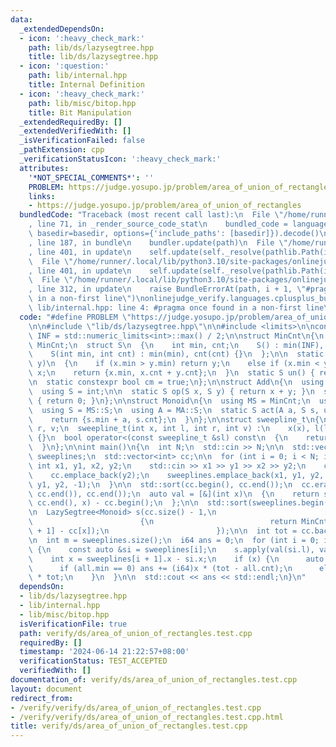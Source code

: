 ```yaml
---
data:
  _extendedDependsOn:
  - icon: ':heavy_check_mark:'
    path: lib/ds/lazysegtree.hpp
    title: lib/ds/lazysegtree.hpp
  - icon: ':question:'
    path: lib/internal.hpp
    title: Internal Definition
  - icon: ':heavy_check_mark:'
    path: lib/misc/bitop.hpp
    title: Bit Manipulation
  _extendedRequiredBy: []
  _extendedVerifiedWith: []
  _isVerificationFailed: false
  _pathExtension: cpp
  _verificationStatusIcon: ':heavy_check_mark:'
  attributes:
    '*NOT_SPECIAL_COMMENTS*': ''
    PROBLEM: https://judge.yosupo.jp/problem/area_of_union_of_rectangles
    links:
    - https://judge.yosupo.jp/problem/area_of_union_of_rectangles
  bundledCode: "Traceback (most recent call last):\n  File \"/home/runner/.local/lib/python3.10/site-packages/onlinejudge_verify/documentation/build.py\"\
    , line 71, in _render_source_code_stat\n    bundled_code = language.bundle(stat.path,\
    \ basedir=basedir, options={'include_paths': [basedir]}).decode()\n  File \"/home/runner/.local/lib/python3.10/site-packages/onlinejudge_verify/languages/cplusplus.py\"\
    , line 187, in bundle\n    bundler.update(path)\n  File \"/home/runner/.local/lib/python3.10/site-packages/onlinejudge_verify/languages/cplusplus_bundle.py\"\
    , line 401, in update\n    self.update(self._resolve(pathlib.Path(included), included_from=path))\n\
    \  File \"/home/runner/.local/lib/python3.10/site-packages/onlinejudge_verify/languages/cplusplus_bundle.py\"\
    , line 401, in update\n    self.update(self._resolve(pathlib.Path(included), included_from=path))\n\
    \  File \"/home/runner/.local/lib/python3.10/site-packages/onlinejudge_verify/languages/cplusplus_bundle.py\"\
    , line 312, in update\n    raise BundleErrorAt(path, i + 1, \"#pragma once found\
    \ in a non-first line\")\nonlinejudge_verify.languages.cplusplus_bundle.BundleErrorAt:\
    \ lib/internal.hpp: line 4: #pragma once found in a non-first line\n"
  code: "#define PROBLEM \"https://judge.yosupo.jp/problem/area_of_union_of_rectangles\"\
    \n\n#include \"lib/ds/lazysegtree.hpp\"\n\n#include <limits>\n\nconstexpr int\
    \ INF = std::numeric_limits<int>::max() / 2;\n\nstruct MinCnt\n{\n  using MS =\
    \ MinCnt;\n  struct S\n  {\n    int min, cnt;\n    S() : min(INF), cnt(0) {}\n\
    \    S(int min, int cnt) : min(min), cnt(cnt) {}\n  };\n\n  static S op(S x, S\
    \ y)\n  {\n    if (x.min > y.min) return y;\n    else if (x.min < y.min) return\
    \ x;\n    return {x.min, x.cnt + y.cnt};\n  }\n  static S un() { return S{}; }\n\
    \n  static constexpr bool cm = true;\n};\n\nstruct Add\n{\n  using MS = Add;\n\
    \  using S = int;\n\n  static S op(S x, S y) { return x + y; }\n  static S un()\
    \ { return 0; }\n};\n\nstruct Monoid\n{\n  using MS = MinCnt;\n  using MA = Add;\n\
    \  using S = MS::S;\n  using A = MA::S;\n  static S act(A a, S s, u32)\n  {\n\
    \    return {s.min + a, s.cnt};\n  }\n};\n\nstruct sweepline_t\n{\n  int x, l,\
    \ r, v;\n  sweepline_t(int x, int l, int r, int v) :\n    x(x), l(l), r(r), v(v)\
    \ {}\n  bool operator<(const sweepline_t &sl) const\n  {\n    return x < sl.x;\n\
    \  }\n};\n\nint main()\n{\n  int N;\n  std::cin >> N;\n\n  std::vector<sweepline_t>\
    \ sweeplines;\n  std::vector<int> cc;\n\n  for (int i = 0; i < N; i++) {\n   \
    \ int x1, y1, x2, y2;\n    std::cin >> x1 >> y1 >> x2 >> y2;\n    cc.emplace_back(y1);\n\
    \    cc.emplace_back(y2);\n    sweeplines.emplace_back(x1, y1, y2, 1);\n    sweeplines.emplace_back(x2,\
    \ y1, y2, -1);\n  }\n\n  std::sort(cc.begin(), cc.end());\n  cc.erase(std::unique(cc.begin(),\
    \ cc.end()), cc.end());\n  auto val = [&](int x)\n  {\n    return std::lower_bound(cc.begin(),\
    \ cc.end(), x) - cc.begin();\n  };\n\n  std::sort(sweeplines.begin(), sweeplines.end());\n\
    \n  LazySegtree<Monoid> s(cc.size() - 1,\n                        [&](u32 x)\n\
    \                        {\n                          return MinCnt::S(0, cc[x\
    \ + 1] - cc[x]);\n                        });\n\n  int tot = cc.back() - cc[0];\n\
    \n  int m = sweeplines.size();\n  i64 ans = 0;\n  for (int i = 0; i + 1 < m; i++)\
    \ {\n    const auto &si = sweeplines[i];\n    s.apply(val(si.l), val(si.r), si.v);\n\
    \    int x = sweeplines[i + 1].x - si.x;\n    if (x) {\n      auto all = s.prod_all();\n\
    \      if (all.min == 0) ans += (i64)x * (tot - all.cnt);\n      else ans += (i64)x\
    \ * tot;\n    }\n  }\n\n  std::cout << ans << std::endl;\n}\n"
  dependsOn:
  - lib/ds/lazysegtree.hpp
  - lib/internal.hpp
  - lib/misc/bitop.hpp
  isVerificationFile: true
  path: verify/ds/area_of_union_of_rectangles.test.cpp
  requiredBy: []
  timestamp: '2024-06-14 21:22:57+08:00'
  verificationStatus: TEST_ACCEPTED
  verifiedWith: []
documentation_of: verify/ds/area_of_union_of_rectangles.test.cpp
layout: document
redirect_from:
- /verify/verify/ds/area_of_union_of_rectangles.test.cpp
- /verify/verify/ds/area_of_union_of_rectangles.test.cpp.html
title: verify/ds/area_of_union_of_rectangles.test.cpp
---
```

